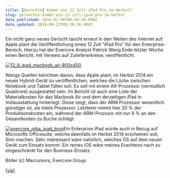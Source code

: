```yaml
---
title: [Gerüchte] Kommt ein 12 Zoll iPad Pro im Herbst?
slug: geruechte-kommt-ein-12-zoll-ipad-pro-im-herbst
date_published: 2014-01-06T06:44:49.000Z
date_updated: 2018-08-22T09:38:56.000Z
---
```


Ein nicht ganz neues Gerücht taucht erneut in den Weiten des Internet auf: Apple plant die Veröffentlichung eines 12 Zoll "iPad Pro" für den Enterprise-Bereich. Hierzu hat der Evercore Analyst Patrick Wang Ende letzter Woche einen Bericht, mit Verweis auf Zuliefererkreise, veröffentlicht.

[![12_9_ipad_macbook_air-800x450](//picdump.thafaker.de/2014/01/12_9_ipad_macbook_air-800x450-580x326.jpg)](__GHOST_URL__/geruechte-kommt-ein-12-zoll-ipad-pro-im-herbst/12_9_ipad_macbook_air-800x450/)

Wangs Quellen berichten davon, dass Apple plant, im Herbst 2014 ein neues Hybrid-Gerät zu veröffentlichen, welches die Lücke zwischen Notebook und Tablet füllen soll. Es soll mit einem A8-Prozessor (vermutlich Quadcore) ausgestattet sein. Im Bericht ist auch eine Liste der Materialkosten für das Macbook Air und dem derzeitigen iPad in Vollausstattung hinterlegt. Diese zeigt, dass der ARM Prozessor wesentlich günstiger ist, als Intels Prozessor. Letzterer nimmt hier 20 % der Produktionskosten ein, während der ARM-Prozssor mit nur 4 % an den Gesamtkosten zu Buche schlägt.

[![evercore_mba_ipad_bom](//picdump.thafaker.de/2014/01/evercore_mba_ipad_bom-580x496.jpg)](__GHOST_URL__/geruechte-kommt-ein-12-zoll-ipad-pro-im-herbst/evercore_mba_ipad_bom/)Ein Enterprise iPad würde auch in Bezug auf Microsofts Officesuite, welche ebenfalls im Herbst 2014 erscheinen soll, Sinn machen. Sehr interessant wäre natürlich, welches OS auf dem neuen Gerät zum Einsatz kommt. Ein reines iOS wäre meines Erachtens nach zu eingeschränkt für den Business-Einsatz.

Bilder (c) Macrumors, Evercore Group

[[via](http://www.macrumors.com/2014/01/03/apple-said-to-be-targeting-fall-2014-launch-for-12-inch-ipad-focused-on-enterprise/)]
